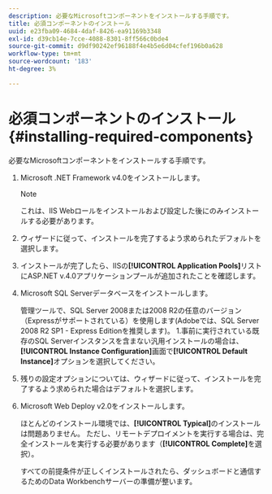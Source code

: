 ```yaml
---
description: 必要なMicrosoftコンポーネントをインストールする手順です。
title: 必須コンポーネントのインストール
uuid: e23fba09-4684-4daf-8426-ea91169b3348
exl-id: d39cb14e-7cce-4088-8301-8ff566c0bde4
source-git-commit: d9df90242ef96188f4e4b5e6d04cfef196b0a628
workflow-type: tm+mt
source-wordcount: '183'
ht-degree: 3%

---
```


# 必須コンポーネントのインストール{#installing-required-components}

必要なMicrosoftコンポーネントをインストールする手順です。

1. Microsoft .NET Framework v4.0をインストールします。

   >[!NOTE]
   >
   >これは、IIS Webロールをインストールおよび設定した後にのみインストールする必要があります。

1. ウィザードに従って、インストールを完了するよう求められたデフォルトを選択します。
1. インストールが完了したら、IISの&#x200B;**[!UICONTROL Application Pools]**&#x200B;リストにASP.NET v.4.0アプリケーションプールが追加されたことを確認します。
1. Microsoft SQL Serverデータベースをインストールします。

   管理ツールで、SQL Server 2008または2008 R2の任意のバージョン（Expressがサポートされている）を使用します(Adobeでは、SQL Server 2008 R2 SP1 - Express Editionを推奨します)。 1.事前に実行されている既存のSQL Serverインスタンスを含まない汎用インストールの場合は、**[!UICONTROL Instance Configuration]**&#x200B;画面で&#x200B;**[!UICONTROL Default Instance]**&#x200B;オプションを選択してください。
1. 残りの設定オプションについては、ウィザードに従って、インストールを完了するよう求められた場合はデフォルトを選択します。
1. Microsoft Web Deploy v2.0をインストールします。

   ほとんどのインストール環境では、**[!UICONTROL Typical]**&#x200B;のインストールは問題ありません。 ただし、リモートデプロイメントを実行する場合は、完全インストールを実行する必要があります（**[!UICONTROL Complete]**&#x200B;を選択）。

   すべての前提条件が正しくインストールされたら、ダッシュボードと通信するためのData Workbenchサーバーの準備が整います。
